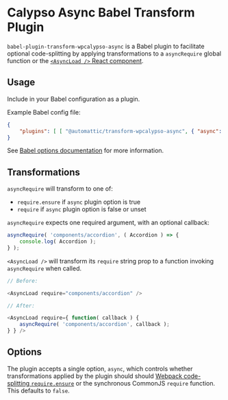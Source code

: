 # Calypso Async Babel Transform Plugin

`babel-plugin-transform-wpcalypso-async` is a Babel plugin to facilitate optional
code-splitting by applying transformations to a `asyncRequire` global function or the
[`<AsyncLoad />` React component](https://github.com/Automattic/wp-calypso/tree/master/client/components/async-load).

## Usage

Include in your Babel configuration as a plugin.

Example Babel config file:

```json
{
	"plugins": [ [ "@automattic/transform-wpcalypso-async", { "async": true } ] ]
}
```

See [Babel options documentation](http://babeljs.io/docs/usage/options/) for more information.

## Transformations

`asyncRequire` will transform to one of:

- `require.ensure` if `async` plugin option is true
- `require` if `async` plugin option is false or unset

`asyncRequire` expects one required argument, with an optional callback:

```js
asyncRequire( 'components/accordion', ( Accordion ) => {
	console.log( Accordion );
} );
```

`<AsyncLoad />` will transform its `require` string prop to a function invoking `asyncRequire` when called.

```js
// Before:

<AsyncLoad require="components/accordion" />

// After:

<AsyncLoad require={ function( callback ) {
	asyncRequire( 'components/accordion', callback );
} } />
```

## Options

The plugin accepts a single option, `async`, which controls whether transformations applied by the plugin should should [Webpack code-splitting `require.ensure`](https://webpack.github.io/docs/code-splitting.html) or the synchronous CommonJS `require` function. This defaults to `false`.
